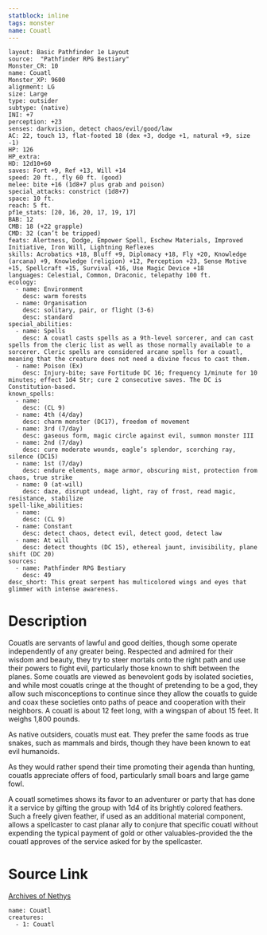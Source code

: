 ```yaml
---
statblock: inline
tags: monster
name: Couatl
---
```

```statblock
layout: Basic Pathfinder 1e Layout
source:  "Pathfinder RPG Bestiary"
Monster_CR: 10
name: Couatl
Monster_XP: 9600
alignment: LG
size: Large
type: outsider
subtype: (native)
INI: +7
perception: +23
senses: darkvision, detect chaos/evil/good/law
AC: 22, touch 13, flat-footed 18 (dex +3, dodge +1, natural +9, size -1)
HP: 126
HP_extra: 
HD: 12d10+60
saves: Fort +9, Ref +13, Will +14
speed: 20 ft., fly 60 ft. (good)
melee: bite +16 (1d8+7 plus grab and poison)
special_attacks: constrict (1d8+7)
space: 10 ft.
reach: 5 ft.
pf1e_stats: [20, 16, 20, 17, 19, 17]
BAB: 12
CMB: 18 (+22 grapple)
CMD: 32 (can’t be tripped)
feats: Alertness, Dodge, Empower Spell, Eschew Materials, Improved Initiative, Iron Will, Lightning Reflexes
skills: Acrobatics +18, Bluff +9, Diplomacy +18, Fly +20, Knowledge (arcana) +9, Knowledge (religion) +12, Perception +23, Sense Motive +15, Spellcraft +15, Survival +16, Use Magic Device +18
languages: Celestial, Common, Draconic, telepathy 100 ft.
ecology:
  - name: Environment
    desc: warm forests
  - name: Organisation
    desc: solitary, pair, or flight (3-6)
    desc: standard
special_abilities:
  - name: Spells
    desc: A couatl casts spells as a 9th-level sorcerer, and can cast spells from the cleric list as well as those normally available to a sorcerer. Cleric spells are considered arcane spells for a couatl, meaning that the creature does not need a divine focus to cast them.
  - name: Poison (Ex)
    desc: Injury-bite; save Fortitude DC 16; frequency 1/minute for 10 minutes; effect 1d4 Str; cure 2 consecutive saves. The DC is Constitution-based.
known_spells:
  - name:
    desc: (CL 9)
  - name: 4th (4/day)
    desc: charm monster (DC17), freedom of movement
  - name: 3rd (7/day)
    desc: gaseous form, magic circle against evil, summon monster III
  - name: 2nd (7/day)
    desc: cure moderate wounds, eagle’s splendor, scorching ray, silence (DC15)
  - name: 1st (7/day)
    desc: endure elements, mage armor, obscuring mist, protection from chaos, true strike
  - name: 0 (at-will)
    desc: daze, disrupt undead, light, ray of frost, read magic, resistance, stabilize
spell-like_abilities:
  - name:
    desc: (CL 9)
  - name: Constant
    desc: detect chaos, detect evil, detect good, detect law
  - name: At will
    desc: detect thoughts (DC 15), ethereal jaunt, invisibility, plane shift (DC 20)
sources:
  - name: Pathfinder RPG Bestiary
    desc: 49
desc_short: This great serpent has multicolored wings and eyes that glimmer with intense awareness.
```
# Description
Couatls are servants of lawful and good deities, though some operate independently of any greater being. Respected and admired for their wisdom and beauty, they try to steer mortals onto the right path and use their powers to fight evil, particularly those known to shift between the planes. Some couatls are viewed as benevolent gods by isolated societies, and while most couatls cringe at the thought of pretending to be a god, they allow such misconceptions to continue since they allow the couatls to guide and coax these societies onto paths of peace and cooperation with their neighbors. A couatl is about 12 feet long, with a wingspan of about 15 feet. It weighs 1,800 pounds.

As native outsiders, couatls must eat. They prefer the same foods as true snakes, such as mammals and birds, though they have been known to eat evil humanoids.

As they would rather spend their time promoting their agenda than hunting, couatls appreciate offers of food, particularly small boars and large game fowl.

A couatl sometimes shows its favor to an adventurer or party that has done it a service by gifting the group with 1d4 of its brightly colored feathers. Such a freely given feather, if used as an additional material component, allows a spellcaster to cast planar ally to conjure that specific couatl without expending the typical payment of gold or other valuables-provided the the couatl approves of the service asked for by the spellcaster.
# Source Link
[Archives of Nethys](https://aonprd.com/MonsterDisplay.aspx?ItemName=Couatl)
```encounter-table
name: Couatl
creatures:
  - 1: Couatl
```
